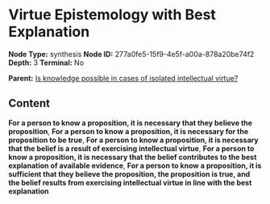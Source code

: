 # Virtue Epistemology with Best Explanation

**Node Type:** synthesis
**Node ID:** 277a0fe5-15f9-4e5f-a00a-878a20be74f2
**Depth:** 3
**Terminal:** No

**Parent:** [Is knowledge possible in cases of isolated intellectual virtue?](is-knowledge-possible-in-cases-of-isolated-intellectual-virtue.md)

## Content

**For a person to know a proposition, it is necessary that they believe the proposition**, **For a person to know a proposition, it is necessary for the proposition to be true**, **For a person to know a proposition, it is necessary that the belief is a result of exercising intellectual virtue**, **For a person to know a proposition, it is necessary that the belief contributes to the best explanation of available evidence**, **For a person to know a proposition, it is sufficient that they believe the proposition, the proposition is true, and the belief results from exercising intellectual virtue in line with the best explanation**
